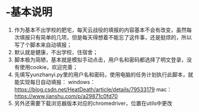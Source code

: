 # -基本说明
1. 作为基本不出学校的肥宅，每天云战役的填报的内容基本不会有改变，虽然每次填报只有简单的几项，但是每天得想着不能忘了这件事，还是挺烦的，所以写了个脚本来自动填报；
2. 默认就是健康，不出学校，住宿舍；
3. 脚本极为简陋，基本就是模拟手动点击，用户名和密码都选择了明文登录，没有使用cookie，欢迎完善；
4. 先填写yunzhanyi.py里的用户名和密码，使用电脑的任务计划执行此脚本，就能实现每日自动填报：
  windows：https://blog.csdn.net/HeatDeath/article/details/79533179
  mac：https://www.jianshu.com/p/a29871c0fd70
5. 另外还需要下载浏览器版本对应的chromedriver，位置在utils中更改
